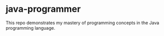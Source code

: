 # java-programmer
This repo demonstrates my mastery of programming concepts in the Java programming language.
